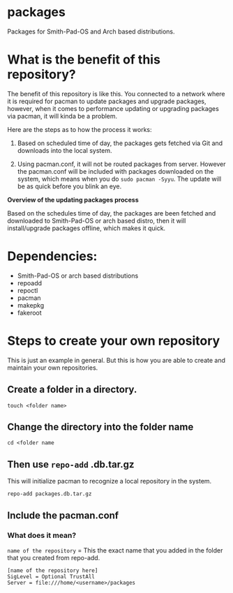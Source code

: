 # packages
Packages for Smith-Pad-OS and Arch based distributions. 


# What is the benefit of this repository? 

The benefit of this repository is like this. You connected to a network where it is required
for pacman to update packages and upgrade packages, however, when it comes to performance 
updating or upgrading packages via pacman, it will kinda be a problem.  

Here are the steps as to how the process it works:

1. Based on scheduled time of day, the packages gets fetched via Git and downloads into 
   the local system. 


2. Using pacman.conf, it will not be routed packages from server. However the pacman.conf
   will be included with packages downloaded on the system, which means when you do 
   `sudo pacman -Syyu`. The update will be as quick before you blink an eye. 


**Overview of the updating packages process**

Based on the schedules time of day, the packages are been fetched and downloaded to Smith-Pad-OS
or arch based distro, then it will install/upgrade packages offline, which makes it quick. 


# Dependencies: 

- Smith-Pad-OS or arch based distributions
- repoadd
- repoctl    
- pacman 
- makepkg
- fakeroot


# Steps to create your own repository
This is just an example in general. But this is how you are able to create
and maintain your own repositories. 


## Create a folder in a directory. 
```shell 
touch <folder name> 
```

## Change the directory into the folder name
```shell 
cd <folder name
````


## Then use `repo-add` <filename>.db.tar.gz

This will initialize pacman to recognize a local repository in the system.

```shell
repo-add packages.db.tar.gz
```

## Include the pacman.conf

### What does it mean? 
`name of the repository` = This the exact name that you added in the folder that you created 
					       from repo-add. 

```shell
[name of the repository here]
SigLevel = Optional TrustAll
Server = file:///home/<username>/packages
```
